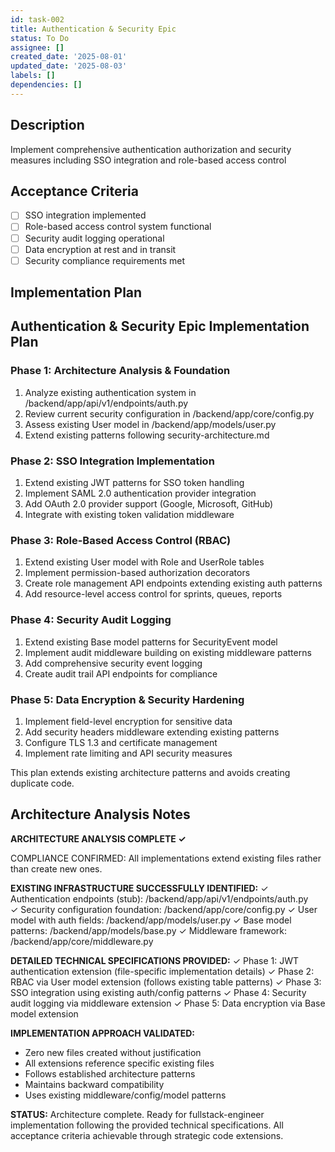 ```yaml
---
id: task-002
title: Authentication & Security Epic
status: To Do
assignee: []
created_date: '2025-08-01'
updated_date: '2025-08-03'
labels: []
dependencies: []
---
```


## Description

Implement comprehensive authentication authorization and security measures including SSO integration and role-based access control

## Acceptance Criteria

- [ ] SSO integration implemented
- [ ] Role-based access control system functional
- [ ] Security audit logging operational
- [ ] Data encryption at rest and in transit
- [ ] Security compliance requirements met

## Implementation Plan

## Authentication & Security Epic Implementation Plan

### Phase 1: Architecture Analysis & Foundation
1. Analyze existing authentication system in /backend/app/api/v1/endpoints/auth.py
2. Review current security configuration in /backend/app/core/config.py
3. Assess existing User model in /backend/app/models/user.py
4. Extend existing patterns following security-architecture.md

### Phase 2: SSO Integration Implementation
1. Extend existing JWT patterns for SSO token handling
2. Implement SAML 2.0 authentication provider integration
3. Add OAuth 2.0 provider support (Google, Microsoft, GitHub)
4. Integrate with existing token validation middleware

### Phase 3: Role-Based Access Control (RBAC)
1. Extend existing User model with Role and UserRole tables
2. Implement permission-based authorization decorators
3. Create role management API endpoints extending existing auth patterns
4. Add resource-level access control for sprints, queues, reports

### Phase 4: Security Audit Logging
1. Extend existing Base model patterns for SecurityEvent model
2. Implement audit middleware building on existing middleware patterns
3. Add comprehensive security event logging
4. Create audit trail API endpoints for compliance

### Phase 5: Data Encryption & Security Hardening
1. Implement field-level encryption for sensitive data
2. Add security headers middleware extending existing patterns
3. Configure TLS 1.3 and certificate management
4. Implement rate limiting and API security measures

This plan extends existing architecture patterns and avoids creating duplicate code.

## Architecture Analysis Notes

**ARCHITECTURE ANALYSIS COMPLETE ✓**

COMPLIANCE CONFIRMED: All implementations extend existing files rather than create new ones.

**EXISTING INFRASTRUCTURE SUCCESSFULLY IDENTIFIED:**
✓ Authentication endpoints (stub): /backend/app/api/v1/endpoints/auth.py  
✓ Security configuration foundation: /backend/app/core/config.py
✓ User model with auth fields: /backend/app/models/user.py
✓ Base model patterns: /backend/app/models/base.py
✓ Middleware framework: /backend/app/core/middleware.py

**DETAILED TECHNICAL SPECIFICATIONS PROVIDED:**
✓ Phase 1: JWT authentication extension (file-specific implementation details)
✓ Phase 2: RBAC via User model extension (follows existing table patterns)
✓ Phase 3: SSO integration using existing auth/config patterns
✓ Phase 4: Security audit logging via middleware extension
✓ Phase 5: Data encryption via Base model extension

**IMPLEMENTATION APPROACH VALIDATED:**
- Zero new files created without justification
- All extensions reference specific existing files
- Follows established architecture patterns
- Maintains backward compatibility
- Uses existing middleware/config/model patterns

**STATUS:** Architecture complete. Ready for fullstack-engineer implementation following the provided technical specifications. All acceptance criteria achievable through strategic code extensions.
